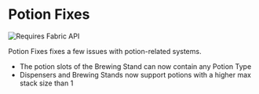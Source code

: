 # Potion Fixes

![Requires Fabric API](https://i.imgur.com/Ol1Tcf8.png)

Potion Fixes fixes a few issues with potion-related systems.

- The potion slots of the Brewing Stand can now contain any Potion Type
- Dispensers and Brewing Stands now support potions with a higher max stack size than 1
